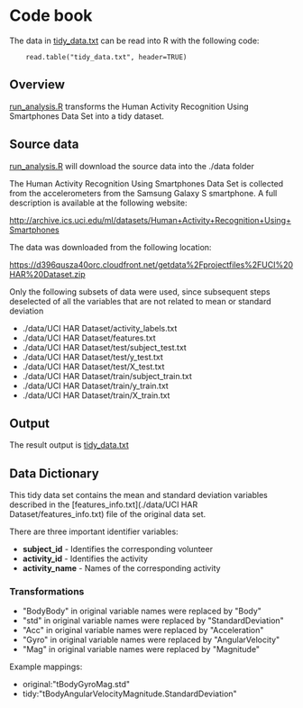 # Code book

The data in [tidy_data.txt](./tidy_data.txt) can be read into R with the following code:

        read.table("tidy_data.txt", header=TRUE)


## Overview

[run_analysis.R](./run_analysis.R) transforms the Human Activity Recognition Using Smartphones Data Set into a tidy dataset.


## Source data

[run_analysis.R](./run_analysis.R) will download the source data into the ./data folder

The Human Activity Recognition Using Smartphones Data Set is collected from the accelerometers from the Samsung Galaxy S smartphone. A full description is available at the following website:

http://archive.ics.uci.edu/ml/datasets/Human+Activity+Recognition+Using+Smartphones 

The data was downloaded from the following location:

https://d396qusza40orc.cloudfront.net/getdata%2Fprojectfiles%2FUCI%20HAR%20Dataset.zip 

Only the following subsets of data were used, since subsequent steps deselected of all the variables that are not related to mean or standard deviation

* ./data/UCI HAR Dataset/activity_labels.txt
* ./data/UCI HAR Dataset/features.txt
* ./data/UCI HAR Dataset/test/subject_test.txt
* ./data/UCI HAR Dataset/test/y_test.txt
* ./data/UCI HAR Dataset/test/X_test.txt
* ./data/UCI HAR Dataset/train/subject_train.txt
* ./data/UCI HAR Dataset/train/y_train.txt
* ./data/UCI HAR Dataset/train/X_train.txt


## Output

The result output is [tidy_data.txt](./tidy_data.txt)


## Data Dictionary

This tidy data set contains the mean and standard deviation variables described in the [features_info.txt](./data/UCI HAR Dataset/features_info.txt) file of the original data set. 

There are three important identifier variables:

* **subject_id** - Identifies the corresponding volunteer
* **activity_id** - Identifies the activity
* **activity_name** - Names of the corresponding activity


### Transformations

* "BodyBody" in original variable names were replaced by "Body"
* "std" in original variable names were replaced by "StandardDeviation"
* "Acc" in original variable names were replaced by "Acceleration"
* "Gyro" in original variable names were replaced by "AngularVelocity"
* "Mag" in original variable names were replaced by "Magnitude"

Example mappings:

* original:"tBodyGyroMag.std"
* tidy:"tBodyAngularVelocityMagnitude.StandardDeviation"